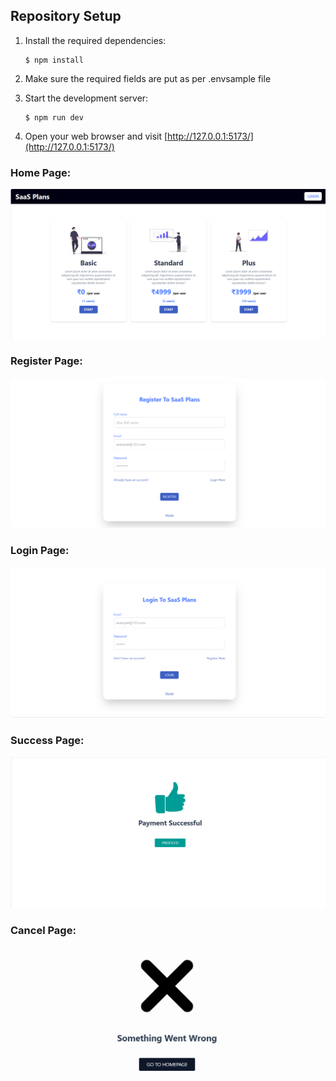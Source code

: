 ## Repository Setup

1. Install the required dependencies:

   ```
   $ npm install
   ```

2. Make sure the required fields are put as per .envsample file

3. Start the development server:

   ```
   $ npm run dev
   ```

4. Open your web browser and visit [http://127.0.0.1:5173/](http://127.0.0.1:5173/)

### Home Page:
![HomePage](HomePage.png)

### Register Page:
![Register Page](RegisterPage.png)

### Login Page:
![Login Page](LoginPage.png)

### Success Page:
![Success Page](PaymentSuccess.png)

### Cancel Page:
![Cancel Page](CancelPage.png)

